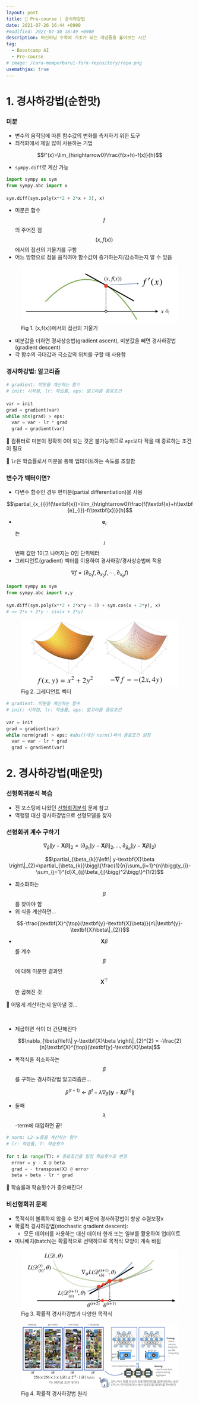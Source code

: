 ```yaml
---
layout: post
title: 🌱 Pre-course | 경사하강법
date: 2021-07-26 16:44 +0900
#modified: 2021-07-30 18:49 +0900
description: 머신러닝 수학의 기초가 되는 개념들을 훑어보는 시간
tag:
  - Boostcamp AI
  - Pre-course
# image: /cara-memperbarui-fork-repository/repo.png
usemathjax: true
---
```


# 1. 경사하강법(순한맛)

### 미분

* 변수의 움직임에 따른 함수값의 변화를 측저하기 위한 도구
* 최적화에서 제일 많이 사용하는 기법

$$f'(x)=\lim_{h\rightarrow0}\frac{f(x+h)-f(x)}{h}$$

* `sympy.diff`로 계산 가능

```py
import sympy as sym
from sympy.abc import x

sym.diff(sym.poly(x**2 + 2*x + 3), x)
```

* 미분은 함수 $$f$$의 주어진 점 $$(x,f(x))$$에서의 접선의 기울기를 구함
* 어느 방향으로 점을 움직여야 함수값이 증가하는지/감소하는지 알 수 있음

<figure>
<img src="/assets/img/IMG_1181.jpg" alt="접선의 기울기">
<figcaption>Fig 1. (x,f(x))에서의 접선의 기울기</figcaption>
</figure>

* 미분값을 더하면 경사상승법(gradient ascent), 미분값을 빼면 경사하강법(gradient descent)
* 각 함수의 극대값과 극소값의 위치를 구할 때 사용함

### 경사하강법: 알고리즘

```py
# gradient: 미분을 계산하는 함수
# init: 시작점, lr: 학습률, eps: 알고리즘 종료조건

var = init
grad = gradient(var)
while abs(grad) > eps:
  var = var - lr * grad
  grad = gradient(var)
```

🎈 컴퓨터로 미분이 정확히 0이 되는 것은 불가능하므로 `eps`보다 작을 때 종료하는 조건이 필요

🎈 `lr`은 학습률로서 미분을 통해 업데이트하는 속도를 조절함

### 변수가 벡터이면?

* 다변수 함수인 경우 편미분(partial differentiation)을 사용

$$\partial_{x_{i}}f(\textbf{x})=\lim_{h\rightarrow0}\frac{f(\textbf{x}+h\textbf{e}_{i})-f(\textbf{x})}{h}$$

* $$\textbf{e}_{i}$$는 $$i$$번째 값만 1이고 나머지는 0인 단위벡터
* 그레디언트(gradient) 벡터를 이용하여 경사하강/경사상승법에 적용

$$\nabla f=(\partial_{x_{1}}f,\partial_{x_{2}}f,\cdots,\partial_{x_{d}}f)$$

```py
import sympy as sym
from sympy.abc import x,y

sym.diff(sym.poly(x**2 + 2*x*y + 3) + sym.cos(x + 2*y), x)
# >> 2*x + 2*y - sin(x + 2*y)
```

<figure>
<img src="/assets/img/IMG_1182.jpg" alt="그레디언트 벡터">
<figcaption>Fig 2. 그레디언트 벡터</figcaption>
</figure>

```py
# gradient: 미분을 계산하는 함수
# init: 시작점, lr: 학습률, eps: 알고리즘 종료조건

var = init
grad = gradient(var)
while norm(grad) > eps: #abs()대신 norm()써서 종료조건 설정
  var = var - lr * grad
  grad = gradient(var)
```

# 2. 경사하강법(매운맛)

### 선형회귀분석 복습

* 전 포스팅에 나왔던 <a href="/벡터와행렬/#응용2-선형회귀분석">선형회귀분석</a> 문제 참고
* 역행렬 대신 경사하강법으로 선형모델을 찾자

### 선형회귀 계수 구하기

$$\nabla_{\beta}\left\| y-\textbf{X}\beta \right\|_{2} = (\partial_{\beta_{1}}\left\| y-\textbf{X}\beta \right\|_{2},\dots,\partial_{\beta_{d}}\left\| y-\textbf{X}\beta \right\|_{2})$$

$$\partial_{\beta_{k}}\left\| y-\textbf{X}\beta \right\|_{2}=\partial_{\beta_{k}}\bigg\{\frac{1}{n}\sum_{i=1}^{n}\bigg(y_{i}-\sum_{j=1}^{d}X_{ij}\beta_{j}\bigg)^2\bigg\}^{1/2}$$

* 최소화하는 $$\beta$$를 찾아야 함
* 위 식을 계산하면...

$$-\frac{\textbf{X}^{\top}(\textbf{y}-\textbf{X}\beta)}{n\|\textbf{y}-\textbf{X}\beta\|_{2}}$$

* $$\textbf{X}\beta$$를 계수 $$\beta$$에 대해 미분한 결과인 $$\textbf{X}^{\top}$$만 곱해진 것

🤔 어떻게 계산하는지 알아낼 것...

<br/>

* 제곱하면 식이 더 간단해진다

$$\nabla_{\beta}\left\| y-\textbf{X}\beta \right\|_{2}^{2} = -\frac{2}{n}\textbf{X}^{\top}(\textbf{y}-\textbf{X}\beta)$$

* 목적식을 최소화하는 $$\beta$$를 구하는 경사하강법 알고리즘은...

$$\beta^{(t+1)}\leftarrow\beta^{t}-\lambda\nabla_{\beta}\|\textbf{y}-\textbf{X}\beta^{(t)}\|$$

* 둘째 $$\lambda$$-term에 대입하면 끝!

```py
# norm: L2-노름을 계산하는 함수
# lr: 학습률, T: 학습횟수

for t in range(T): # 종료조건을 일정 학습횟수로 변경
  error = y - X @ beta
  grad = - transpose(X) @ error
  beta = beta - lr * grad
```

🎈 학습률과 학습횟수가 중요해진다!

### 비선형회귀 문제

* 목적식이 볼록하지 않을 수 있기 때문에 경사하강법이 항상 수렴보장x
* 확률적 경사하강법(stochastic gradient descent):
  * 모든 데이터를 사용하는 대신 데이터 한개 또는 일부를 활용하여 업데이트
* 미니배치(batch)는 확률적으로 선택하므로 목적식 모양이 계속 바뀜

<figure>
<img src="/assets/img/IMG_1184.jpg" alt="확률적 경사하강법">
<figcaption>Fig 3. 확률적 경사하강법과 다양한 목적식</figcaption>
</figure>

<figure>
<img src="/assets/img/IMG_1185.jpg" alt="확률적 경사하강법 원리">
<figcaption>Fig 4. 확률적 경사하강법 원리</figcaption>
</figure>